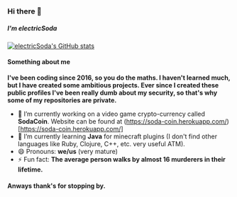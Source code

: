 ### Hi there 👋
##### I'm electricSoda

[![electricSoda's GitHub stats](https://github-readme-stats.vercel.app/api?username=electricSoda)](https://github.com/anuraghazra/github-readme-stats)

#### Something about me
**I've been coding since 2016, so you do the maths. I haven't learned much, but I have created some ambitious projects.
Ever since I created these public profiles I've been really dumb about my security, so that's why some of my repositories are private.**

- 🔭 I’m currently working on a video game crypto-currency called **SodaCoin**. Website can be found at (https://soda-coin.herokuapp.com/)[https://soda-coin.herokuapp.com/]
- 🌱 I’m currently learning **Java** for minecraft plugins (I don't find other languages like Ruby, Clojure, C++, etc. very useful ATM).
- 😄 Pronouns: **we/us** (very mature)
- ⚡ Fun fact: **The average person walks by almost 16 murderers in their lifetime.**

#### Anways thank's for stopping by.

